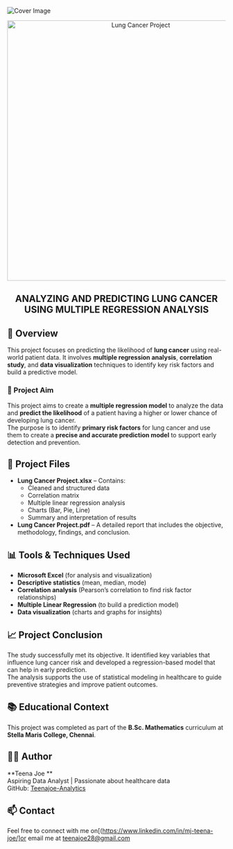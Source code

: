 ![Cover Image](./cover.png)

<p align="center">
  <img src="./cover.png" alt="Lung Cancer Project" width="600"/>
</p>

<h2 align="center">ANALYZING AND PREDICTING LUNG CANCER USING MULTIPLE
REGRESSION ANALYSIS </h2>

 
## 📌 Overview

This project focuses on predicting the likelihood of **lung cancer** using real-world patient data. It involves **multiple regression analysis**, **correlation study**, and **data visualization** techniques to identify key risk factors and build a predictive model.

### 🎯 Project Aim

This project aims to create a **multiple regression model** to analyze the data and **predict the likelihood** of a patient having a higher or lower chance of developing lung cancer.  
The purpose is to identify **primary risk factors** for lung cancer and use them to create a **precise and accurate prediction model** to support early detection and prevention.

## 📂 Project Files

- **Lung Cancer Project.xlsx** – Contains:
  - Cleaned and structured data
  - Correlation matrix
  - Multiple linear regression analysis
  - Charts (Bar, Pie, Line)
  - Summary and interpretation of results
- **Lung Cancer Project.pdf** – A detailed report that includes the objective, methodology, findings, and conclusion.

## 📊 Tools & Techniques Used

- **Microsoft Excel** (for analysis and visualization)
- **Descriptive statistics** (mean, median, mode)
- **Correlation analysis** (Pearson’s correlation to find risk factor relationships)
- **Multiple Linear Regression** (to build a prediction model)
- **Data visualization** (charts and graphs for insights)

## 📈 Project Conclusion

The study successfully met its objective. It identified key variables that influence lung cancer risk and developed a regression-based model that can help in early prediction.  
The analysis supports the use of statistical modeling in healthcare to guide preventive strategies and improve patient outcomes.

## 📚 Educational Context

This project was completed as part of the **B.Sc. Mathematics** curriculum at **Stella Maris College, Chennai**.

## 🙋‍♀️ Author

**Teena Joe **  
Aspiring Data Analyst | Passionate about healthcare data  
GitHub: [Teenajoe-Analytics]( https://github.com/Teenajoe-Analytics)

## 📫 Contact

Feel free to connect with me on[(https://www.linkedin.com/in/mj-teena-joe/]or email me at teenajoe28@gmail.com

